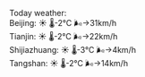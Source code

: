 Today weather:  
Beijing: ☀️   🌡️-2°C 🌬️→31km/h  
Tianjin: ☀️   🌡️-2°C 🌬️→22km/h  
Shijiazhuang: ☀️   🌡️-3°C 🌬️→4km/h  
Tangshan: ☀️   🌡️-2°C 🌬️→14km/h  
